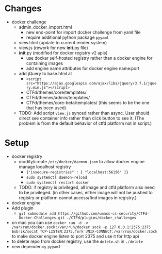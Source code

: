 # Changes

- docker challenge
  - admin_docker_import.html
    - new end-point for import docker challenge from yaml file
    - require additional python package ```pyyaml```
  - view.html (update to current render system)
  - view.js (rework for new __init__.py file)
  - __init__.py (modified for docker registry v2 apis)
    - use docker self-hosted registry rather than a docker engine for containing images
    - add engine name attributes for docker engine name:port
  - add jQuery to base.html at 
    - ```<script src="https://ajax.googleapis.com/ajax/libs/jquery/3.7.1/jquery.min.js"></script>```
    - CTFd/themes/core/templates/
    - CTFd/themes/admin/templates/
    - CTFd/themes/core-beta/templates/ (this seems to be the one that has been used)
  - TODO: Add script ```view.js``` synced rather than async. User should direct see container info rather than click button to see it. (The problem is from the default behavior of ctfd platform not in script.)

# Setup

- docker registry
  - modify/create ```/etc/docker/daemon.json``` to allow docker engine manage localhost registry
    - ```{"insecure-registries" : [ "localhost:56156" ]}``` 
    - ```sudo systemctl daemon-reload```
    - ```sudo systemctl restart docker```
  - TODO: if registry is privileged, all image and ctfd platform also need to be privileged. (in other cases, either image will not be pushed to registry or platform cannot access/find images in registry.)
- docker engine
- Add plugin
  - ```git submodule add https://github.com/umass-cs-security/CTFd-Docker-Challenges.git ./CTFd/plugins/docker_challenges```
- on mac you can use ```docker run -d -v /var/run/docker.sock:/var/run/docker.sock -p 127.0.0.1:2375:2375 bobrik/socat TCP-LISTEN:2375,fork UNIX-CONNECT:/var/run/docker.sock``` to make docker engine listen to port 2375 and use it for http api
- to delete repo from docker registry, use the ```delete.sh``` in ```./delete```
- new dependency ```pyyaml```